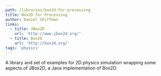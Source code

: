 ```yaml
---
path: /libraries/box2d-for-processing
title: Box2D for Processing
author: Daniel Shiffman
links:
  - title: JBox2D
    url: 'http://www.jbox2d.org/'
  - title: Box2D
    url: 'http://box2d.org/'
tags: 'physics'
---
```

A library and set of examples for 2D physics simulation wrapping some aspects of JBox2D, a Java implementation of Box2D.
